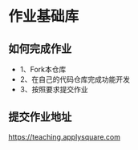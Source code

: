 # 作业基础库

## 如何完成作业

  - 1、Fork本仓库
  - 2、在自己的代码仓库完成功能开发
  - 3、按照要求提交作业

## 提交作业地址

https://teaching.applysquare.com
